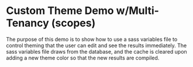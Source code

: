# Custom Theme Demo w/Multi-Tenancy (scopes)
The purpose of this demo is to show how to use a sass variables file to control theming that the user can edit and see the results immediately. The sass variables file draws from the database, and the cache is cleared upon adding a new theme color so that the new results are compiled.
